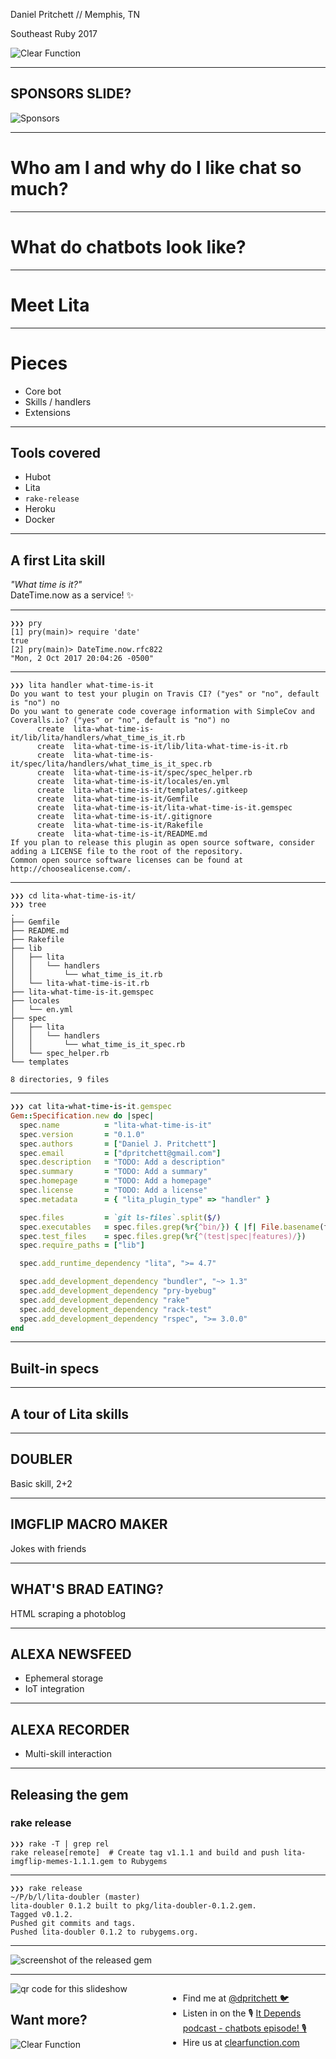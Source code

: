 Daniel Pritchett // Memphis, TN

Southeast Ruby 2017

![Clear Function](img/clear-function-logo-white.svg) <!-- .element: style="border: none; width: 300px; background-color: rgba(0,0,0,0); box-shadow: none; margin-left: 225px" -->

---

## SPONSORS SLIDE?
![Sponsors](img/sponsors.png) <!-- .element: style="border: none; width: 100%; background-color: rgba(0,0,0,0); box-shadow: none" -->

---

# Who am I and why do I like chat so much?

---

# What do chatbots look like?

---

# Meet Lita

----

# Pieces

- Core bot
- Skills / handlers
- Extensions

---

## Tools covered

* Hubot
* Lita
* `rake-release`
* Heroku
* Docker

---

## A first Lita skill

_"What time is it?"_<br/>
DateTime.now as a service! ✨

----

```
❯❯❯ pry
[1] pry(main)> require 'date'
true
[2] pry(main)> DateTime.now.rfc822
"Mon, 2 Oct 2017 20:04:26 -0500"
```

----

```
❯❯❯ lita handler what-time-is-it                                               
Do you want to test your plugin on Travis CI? ("yes" or "no", default is "no") no
Do you want to generate code coverage information with SimpleCov and Coveralls.io? ("yes" or "no", default is "no") no
      create  lita-what-time-is-it/lib/lita/handlers/what_time_is_it.rb
      create  lita-what-time-is-it/lib/lita-what-time-is-it.rb
      create  lita-what-time-is-it/spec/lita/handlers/what_time_is_it_spec.rb
      create  lita-what-time-is-it/spec/spec_helper.rb
      create  lita-what-time-is-it/locales/en.yml
      create  lita-what-time-is-it/templates/.gitkeep
      create  lita-what-time-is-it/Gemfile
      create  lita-what-time-is-it/lita-what-time-is-it.gemspec
      create  lita-what-time-is-it/.gitignore
      create  lita-what-time-is-it/Rakefile
      create  lita-what-time-is-it/README.md
If you plan to release this plugin as open source software, consider adding a LICENSE file to the root of the repository.
Common open source software licenses can be found at http://choosealicense.com/.
```

----

```
❯❯❯ cd lita-what-time-is-it/
❯❯❯ tree
.
├── Gemfile
├── README.md
├── Rakefile
├── lib
│   ├── lita
│   │   └── handlers
│   │       └── what_time_is_it.rb
│   └── lita-what-time-is-it.rb
├── lita-what-time-is-it.gemspec
├── locales
│   └── en.yml
├── spec
│   ├── lita
│   │   └── handlers
│   │       └── what_time_is_it_spec.rb
│   └── spec_helper.rb
└── templates

8 directories, 9 files
```

----

```rb
❯❯❯ cat lita-what-time-is-it.gemspec
Gem::Specification.new do |spec|
  spec.name          = "lita-what-time-is-it"
  spec.version       = "0.1.0"
  spec.authors       = ["Daniel J. Pritchett"]
  spec.email         = ["dpritchett@gmail.com"]
  spec.description   = "TODO: Add a description"
  spec.summary       = "TODO: Add a summary"
  spec.homepage      = "TODO: Add a homepage"
  spec.license       = "TODO: Add a license"
  spec.metadata      = { "lita_plugin_type" => "handler" }

  spec.files         = `git ls-files`.split($/)
  spec.executables   = spec.files.grep(%r{^bin/}) { |f| File.basename(f) }
  spec.test_files    = spec.files.grep(%r{^(test|spec|features)/})
  spec.require_paths = ["lib"]

  spec.add_runtime_dependency "lita", ">= 4.7"

  spec.add_development_dependency "bundler", "~> 1.3"
  spec.add_development_dependency "pry-byebug"
  spec.add_development_dependency "rake"
  spec.add_development_dependency "rack-test"
  spec.add_development_dependency "rspec", ">= 3.0.0"
end
```

----

## Built-in specs

---

## A tour of Lita skills

----

## DOUBLER
Basic skill, 2+2

----

## IMGFLIP MACRO MAKER
Jokes with friends

----

## WHAT'S BRAD EATING?
HTML scraping a photoblog

----

## ALEXA NEWSFEED
* Ephemeral storage
* IoT integration

----

## ALEXA RECORDER

* Multi-skill interaction

---

## Releasing the gem

### rake release

```
❯❯❯ rake -T | grep rel
rake release[remote]  # Create tag v1.1.1 and build and push lita-imgflip-memes-1.1.1.gem to Rubygems
```

----

```
❯❯❯ rake release                                                                                     ~/P/b/l/lita-doubler (master)
lita-doubler 0.1.2 built to pkg/lita-doubler-0.1.2.gem.
Tagged v0.1.2.
Pushed git commits and tags.
Pushed lita-doubler 0.1.2 to rubygems.org.
```

----

![screenshot of the released gem](img/rubygems-screenshot.png) <!-- .element: style="border: none; width: 600px; background-color: rgba(0,0,0,0); box-shadow: none; " -->

---


<div style="float: left; width: 40%">
  <img alt="qr code for this slideshow" src="https://goo.gl/gxgq51.qr"/>
  <h2>Want more?</h2>
</div>

<div style="float: right; width: 50%">
  <ul>
    <li>Find me at <a href="https://twitter.com/dpritchett">@dpritchett 🐦</a></li>
    <li>Listen in on the 🎙 <a href="http://podcast.clearfunction.com/96df4cd6">It Depends podcast - chatbots episode! 🎙</a></li>
    <li>Hire us at <a href="http://clearfunction.com">clearfunction.com</a></li>
  </ul>
</div>


![Clear Function](img/clear-function-logo-white.svg) <!-- .element: style="border: none; width: 300px; background-color: rgba(0,0,0,0); box-shadow: none; margin-left: 225px" -->

